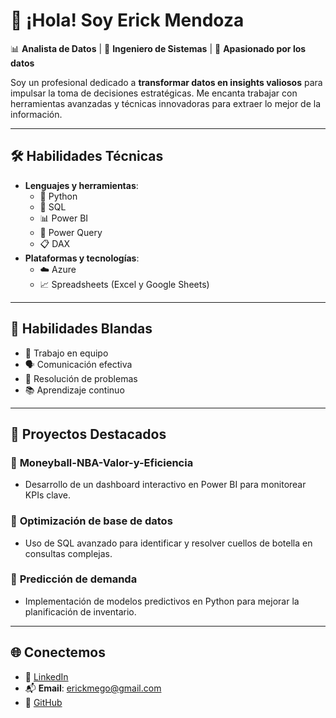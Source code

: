 # 👋 ¡Hola! Soy Erick Mendoza  
📊 **Analista de Datos** | 🚀 **Ingeniero de Sistemas** | 🌟 **Apasionado por los datos**  

Soy un profesional dedicado a **transformar datos en insights valiosos** para impulsar la toma de decisiones estratégicas. Me encanta trabajar con herramientas avanzadas y técnicas innovadoras para extraer lo mejor de la información.

---

## 🛠️ **Habilidades Técnicas**  
- **Lenguajes y herramientas**:  
  - 🐍 Python  
  - 🐘 SQL  
  - 📊 Power BI  
  - 🔗 Power Query  
  - 📋 DAX  
- **Plataformas y tecnologías**:  
  - ☁️ Azure  
  - 📈 Spreadsheets (Excel y Google Sheets)  

---

## 🤝 **Habilidades Blandas**  
- 👥 Trabajo en equipo  
- 🗣️ Comunicación efectiva  
- 🧩 Resolución de problemas  
- 📚 Aprendizaje continuo  

---

## 🌟 **Proyectos Destacados**  
### 📂 **Moneyball-NBA-Valor-y-Eficiencia**  
- Desarrollo de un dashboard interactivo en Power BI para monitorear KPIs clave.  

### 📂 **Optimización de base de datos**  
- Uso de SQL avanzado para identificar y resolver cuellos de botella en consultas complejas.  

### 📂 **Predicción de demanda**  
- Implementación de modelos predictivos en Python para mejorar la planificación de inventario.  

---

## 🌐 **Conectemos**  
- 💼 [LinkedIn](https://linkedin.com/in/erick-mendoza-688346101)  
- 📬 **Email**: erickmego@gmail.com  
- 🚀 [GitHub](https://github.com/Erick-saul)  
